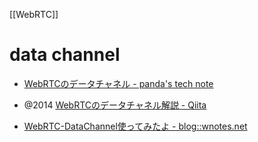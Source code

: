 [[WebRTC]]

# data channel
- [WebRTCのデータチャネル - panda's tech note](https://ja.tech.jar.jp/webrtc/datachannel.html)

- @2014 [WebRTCのデータチャネル解説 - Qiita](https://qiita.com/udonchan/items/7f5ffa9e8982ae1636c3)

- [WebRTC-DataChannel使ってみたよ - blog::wnotes.net](https://blog.wnotes.net/posts/beginning-webrtc-datachannel/)
